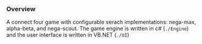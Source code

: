 ### Overview 

A connect four game with configurable serach implementations: nega-max, alpha-beta, and nega-scout. The game engine is written in 
c# (`./Engine`) and the user interface is written in VB.NET (`./UI`)
